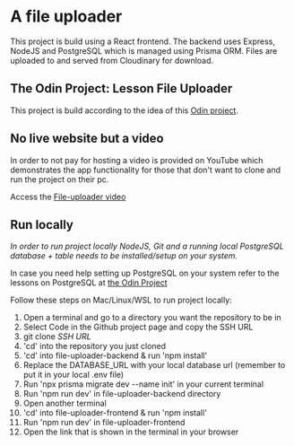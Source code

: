 # A file uploader

This project is build using a React frontend. The backend uses Express, NodeJS and PostgreSQL which is managed using Prisma ORM. Files are uploaded to and served from Cloudinary for download.

## The Odin Project: Lesson File Uploader

This project is build according to the idea of this [Odin project](https://www.theodinproject.com/lessons/nodejs-file-uploader).

## No live website but a video

In order to not pay for hosting a video is provided on YouTube which demonstrates the app functionality for those that don't want to clone and run the project on their pc.

Access the [File-uploader video](https://youtu.be/1v0z-bs4d8k)

## Run locally

*In order to run project locally NodeJS, Git and a running local PostgreSQL database + table needs to be installed/setup on your system.*

In case you need help setting up PostgreSQL on your system refer to the lessons on PostgreSQL at [the Odin Project](https://www.theodinproject.com/paths/full-stack-javascript/courses/nodejs)

Follow these steps on Mac/Linux/WSL to run project locally:

1. Open a terminal and go to a directory you want the repository to be in
2. Select Code in the Github project page and copy the SSH URL
3. git clone *SSH URL*
4. 'cd' into the repository you just cloned
5. 'cd' into file-uploader-backend & run 'npm install'
6. Replace the DATABASE_URL with your local database url (remember to put it in your local .env file)
7. Run 'npx prisma migrate dev --name init' in your current terminal
8. Run 'npm run dev' in file-uploader-backend directory
9. Open another terminal
10. 'cd' into file-uploader-frontend & run 'npm install'
11. Run 'npm run dev' in file-uploader-frontend
12. Open the link that is shown in the terminal in your browser

